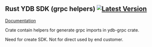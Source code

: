 ## Rust YDB SDK (grpc helpers) [![Latest Version](https://img.shields.io/crates/v/ydb-grpc-helpers.svg)](https://crates.io/crates/ydb-grpc-helpers)
[Documentation](https://docs.rs/ydb-grpc-helpers)

Crate contain helpers for generate grpc imports in ydb-grpc crate.

Need for create SDK.
Not for direct used by end customer.
